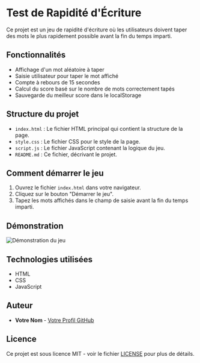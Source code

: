# Test de Rapidité d'Écriture

Ce projet est un jeu de rapidité d'écriture où les utilisateurs doivent taper des mots le plus rapidement possible avant la fin du temps imparti.

## Fonctionnalités

- Affichage d'un mot aléatoire à taper
- Saisie utilisateur pour taper le mot affiché
- Compte à rebours de 15 secondes
- Calcul du score basé sur le nombre de mots correctement tapés
- Sauvegarde du meilleur score dans le localStorage

## Structure du projet

- `index.html` : Le fichier HTML principal qui contient la structure de la page.
- `style.css` : Le fichier CSS pour le style de la page.
- `script.js` : Le fichier JavaScript contenant la logique du jeu.
- `README.md` : Ce fichier, décrivant le projet.

## Comment démarrer le jeu

1. Ouvrez le fichier `index.html` dans votre navigateur.
2. Cliquez sur le bouton "Démarrer le jeu".
3. Tapez les mots affichés dans le champ de saisie avant la fin du temps imparti.

## Démonstration

![Démonstration du jeu](https://via.placeholder.com/600x400)

## Technologies utilisées

- HTML
- CSS
- JavaScript

## Auteur

- **Votre Nom** - [Votre Profil GitHub](https://github.com/votre-profil)

## Licence

Ce projet est sous licence MIT - voir le fichier [LICENSE](LICENSE) pour plus de détails.